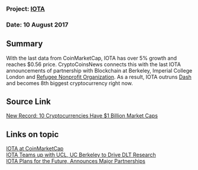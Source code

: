 ### Project: [IOTA](../projects/iota.md)
### Date: 10 August 2017
## Summary
With the last data from CoinMarketCap, IOTA has over 5% growth and reaches $0.56 price. CryptoCoinsNews connects this with the last IOTA announcements of partnership with Blockchain at Berkeley, Imperial College London and [Refugee Nonprofit Organization](iota_09-08-17.md). As a result, IOTA outruns [Dash](../projects/dash.md) and becomes 8th biggest cryptocurrency right now.
## Source Link
[New Record: 10 Cryptocurrencies Have $1 Billion Market Caps](https://www.cryptocoinsnews.com/new-record-10-cryptocurrencies-have-1-billion-market-caps/)
## Links on topic
[IOTA at CoinMarketCap](https://coinmarketcap.com/currencies/iota/)  
[IOTA Teams up with UCL, UC Berkeley to Drive DLT Research](https://www.cryptocoinsnews.com/iota-teams-ucl-uc-berkeley-drive-dlt-research/)  
[IOTA Plans for the Future, Announces Major Partnerships](https://www.cryptocoinsnews.com/iota-plans-future-announces-major-partnerships/)

